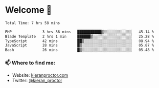 # Welcome 🦘

<!--START_SECTION:waka-->

```txt
Total Time: 7 hrs 58 mins

PHP              3 hrs 36 mins   ███████████▒░░░░░░░░░░░░░   45.14 %
Blade Template   2 hrs 1 min     ██████▒░░░░░░░░░░░░░░░░░░   25.28 %
TypeScript       42 mins         ██▒░░░░░░░░░░░░░░░░░░░░░░   08.94 %
JavaScript       28 mins         █▒░░░░░░░░░░░░░░░░░░░░░░░   05.87 %
Bash             26 mins         █▒░░░░░░░░░░░░░░░░░░░░░░░   05.48 %
```

<!--END_SECTION:waka-->

### 📫 Where to find me:

-   Website: [kieranproctor.com](https://kieranproctor.com/)
-   Twitter: [@kieran_proctor](https://twitter.com/kieran_proctor)
